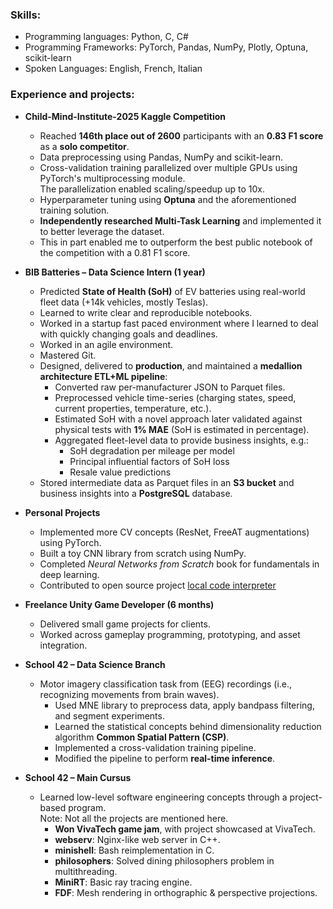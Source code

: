 ### Skills:
  - Programming languages: Python, C, C#  
  - Programming Frameworks: PyTorch, Pandas, NumPy, Plotly, Optuna, scikit-learn  
  - Spoken Languages: English, French, Italian  

### Experience and projects:

- **Child-Mind-Institute-2025 Kaggle Competition**  
    - Reached **146th place out of 2600** participants with an **0.83 F1 score** as a **solo competitor**.  
    - Data preprocessing using Pandas, NumPy and scikit-learn.  
    - Cross-validation training parallelized over multiple GPUs using PyTorch's multiprocessing module.  
      The parallelization enabled scaling/speedup up to 10x.  
    - Hyperparameter tuning using **Optuna** and the aforementioned training solution.  
    - **Independently researched Multi-Task Learning** and implemented it to better leverage the dataset.  
    - This in part enabled me to outperform the best public notebook of the competition with a 0.81 F1 score.  

- **BIB Batteries – Data Science Intern (1 year)**  
    - Predicted **State of Health (SoH)** of EV batteries using real-world fleet data (+14k vehicles, mostly Teslas).  
    - Learned to write clear and reproducible notebooks.
    - Worked in a startup fast paced environment where I learned to deal with quickly changing goals and deadlines.
    - Worked in an agile environment.
    - Mastered Git.
    - Designed, delivered to **production**, and maintained a **medallion architecture ETL+ML pipeline**:  
        - Converted raw per-manufacturer JSON to Parquet files.  
        - Preprocessed vehicle time-series (charging states, speed, current properties, temperature, etc.).  
        - Estimated SoH with a novel approach later validated against physical tests with **1% MAE** (SoH is estimated in percentage).  
        - Aggregated fleet-level data to provide business insights, e.g.:  
            - SoH degradation per mileage per model  
            - Principal influential factors of SoH loss  
            - Resale value predictions  
    - Stored intermediate data as Parquet files in an **S3 bucket** and business insights into a **PostgreSQL** database.  

- **Personal Projects**  
    - Implemented more CV concepts (ResNet, FreeAT augmentations) using PyTorch.  
    - Built a toy CNN library from scratch using NumPy.  
    - Completed *Neural Networks from Scratch* book for fundamentals in deep learning.
    - Contributed to open source project [local code interpreter](https://github.com/MrGreyfun/Local-Code-Interpreter)

- **Freelance Unity Game Developer (6 months)**  
    - Delivered small game projects for clients.  
    - Worked across gameplay programming, prototyping, and asset integration.  

- **School 42 – Data Science Branch**  
    - Motor imagery classification task from (EEG) recordings (i.e., recognizing movements from brain waves).  
        - Used MNE library to preprocess data, apply bandpass filtering, and segment experiments.  
        - Learned the statistical concepts behind dimensionality reduction algorithm **Common Spatial Pattern (CSP)**.  
        - Implemented a cross-validation training pipeline.  
        - Modified the pipeline to perform **real-time inference**.  

- **School 42 – Main Cursus**  
    - Learned low-level software engineering concepts through a project-based program.  
      Note: Not all the projects are mentioned here.  
        - **Won VivaTech game jam**, with project showcased at VivaTech.  
        - **webserv**: Nginx-like web server in C++.  
        - **minishell**: Bash reimplementation in C.  
        - **philosophers**: Solved dining philosophers problem in multithreading.  
        - **MiniRT**: Basic ray tracing engine.  
        - **FDF**: Mesh rendering in orthographic & perspective projections.  
